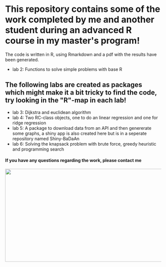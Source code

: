 # This repository contains some of the work completed by me and another student during an advanced R course in my master's program!

The code is written in R, using Rmarkdown and a pdf with the results have been generated.


- lab 2: Functions to solve simple problems with base R

## The following labs are created as packages which might make it a bit tricky to find the code, try looking in the "R"-map in each lab!  

- lab 3: Dijkstra and euclidean algorithm
- lab 4: Two RC-class objects, one to do an linear regression and one for ridge regression
- lab 5: A package to download data from an API and then genererate some graphs, a shiny app is also created here but is in a seperate repository named Shiny-BaDaAn
- lab 6: Solving the knapsack problem with brute force, greedy heuristic and programming search


#### If you have any questions regarding the work, please contact me




<div align="center">
  <img src="https://media4.giphy.com/media/v1.Y2lkPTc5MGI3NjExNWF1ejkyMHJueWdtd29xeWN6bHBmZ2M0cjZqbW1wbm93MzJ6M3B2bCZlcD12MV9pbnRlcm5hbF9naWZfYnlfaWQmY3Q9Zw/xVRRDVP6lqtNQJrzN7/giphy.gif" width="600" height="300"/>
</div>


